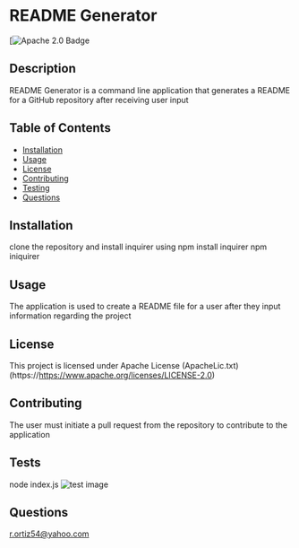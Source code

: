 # README Generator
[![Apache 2.0 Badge](https://img.shields.io/badge/license-Apache%2.0-blue)

  ## Description
  README Generator is a command line application that generates a README for a GitHub repository after receiving user input

  ## Table of Contents
  - [Installation](#installation)
  - [Usage](#usage)
  - [License](#license)
  - [Contributing](#contributing)
  - [Testing](#tests)
  - [Questions](#questions)

  ## Installation
  clone the repository and install inquirer using npm install inquirer npm iniquirer

  ## Usage
  The application is used to create a README file for a user after they input information regarding the project

  ## License
  This project is licensed under Apache License (ApacheLic.txt)(https://https://www.apache.org/licenses/LICENSE-2.0)

  ## Contributing
  The user must initiate a pull request from the repository to contribute to the application

  ## Tests
  node index.js
  ![test image](https://user-images.githubusercontent.com/74946954/115169562-01b99980-a084-11eb-90d0-f17888a1a301.png)

  ## Questions
  r.ortiz54@yahoo.com

  
